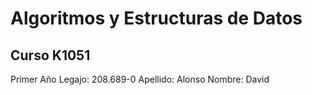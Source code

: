 # Algoritmos y Estructuras de Datos
## Curso K1051
Primer Año
Legajo: 208.689-0
Apellido: Alonso
Nombre: David
